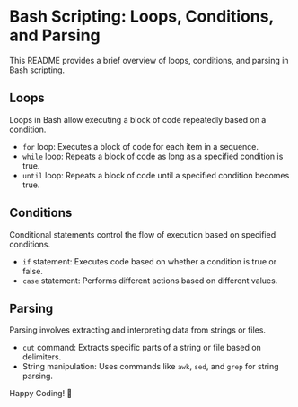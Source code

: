 # Bash Scripting: Loops, Conditions, and Parsing

This README provides a brief overview of loops, conditions, and parsing in Bash scripting.

## Loops
Loops in Bash allow executing a block of code repeatedly based on a condition.
- `for` loop: Executes a block of code for each item in a sequence.
- `while` loop: Repeats a block of code as long as a specified condition is true.
- `until` loop: Repeats a block of code until a specified condition becomes true.

## Conditions
Conditional statements control the flow of execution based on specified conditions.
- `if` statement: Executes code based on whether a condition is true or false.
- `case` statement: Performs different actions based on different values.

## Parsing
Parsing involves extracting and interpreting data from strings or files.
- `cut` command: Extracts specific parts of a string or file based on delimiters.
- String manipulation: Uses commands like `awk`, `sed`, and `grep` for string parsing.

Happy Coding! 🚀
